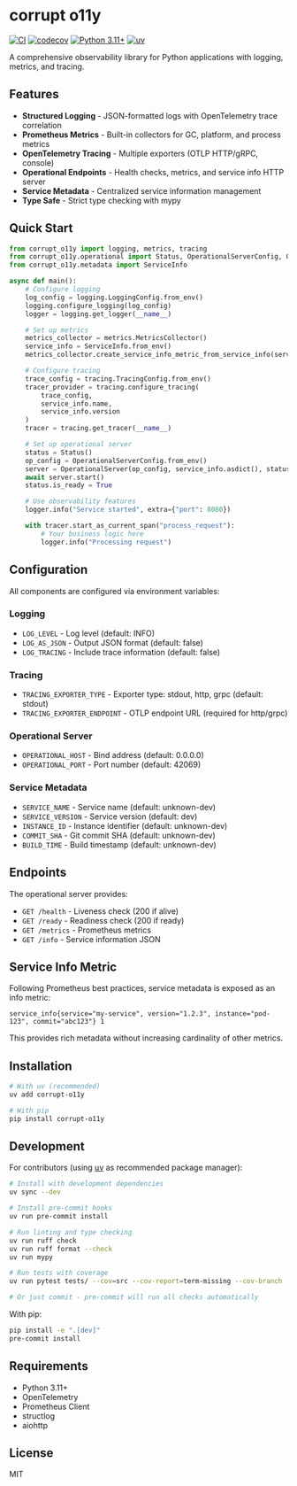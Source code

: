 # corrupt o11y

[![CI](https://github.com/mykyta/corrupt-o11y-py/workflows/Code%20quality%20and%20tests/badge.svg)](https://github.com/mykyta/corrupt-o11y-py/actions/workflows/ci.yml)
[![codecov](https://codecov.io/gh/mykyta/corrupt-o11y-py/branch/main/graph/badge.svg)](https://codecov.io/gh/mykyta/corrupt-o11y-py)
[![Python 3.11+](https://img.shields.io/badge/python-3.11+-blue.svg)](https://www.python.org/downloads/)
[![uv](https://img.shields.io/endpoint?url=https://raw.githubusercontent.com/astral-sh/uv/main/assets/badge/v0.json)](https://github.com/astral-sh/uv)

A comprehensive observability library for Python applications with logging, metrics, and tracing.

## Features

- **Structured Logging** - JSON-formatted logs with OpenTelemetry trace correlation
- **Prometheus Metrics** - Built-in collectors for GC, platform, and process metrics
- **OpenTelemetry Tracing** - Multiple exporters (OTLP HTTP/gRPC, console)
- **Operational Endpoints** - Health checks, metrics, and service info HTTP server
- **Service Metadata** - Centralized service information management
- **Type Safe** - Strict type checking with mypy

## Quick Start

```python
from corrupt_o11y import logging, metrics, tracing
from corrupt_o11y.operational import Status, OperationalServerConfig, OperationalServer
from corrupt_o11y.metadata import ServiceInfo

async def main():
    # Configure logging
    log_config = logging.LoggingConfig.from_env()
    logging.configure_logging(log_config)
    logger = logging.get_logger(__name__)

    # Set up metrics
    metrics_collector = metrics.MetricsCollector()
    service_info = ServiceInfo.from_env()
    metrics_collector.create_service_info_metric_from_service_info(service_info)

    # Configure tracing
    trace_config = tracing.TracingConfig.from_env()
    tracer_provider = tracing.configure_tracing(
        trace_config,
        service_info.name,
        service_info.version
    )
    tracer = tracing.get_tracer(__name__)

    # Set up operational server
    status = Status()
    op_config = OperationalServerConfig.from_env()
    server = OperationalServer(op_config, service_info.asdict(), status, metrics_collector)
    await server.start()
    status.is_ready = True

    # Use observability features
    logger.info("Service started", extra={"port": 8080})

    with tracer.start_as_current_span("process_request"):
        # Your business logic here
        logger.info("Processing request")
```

## Configuration

All components are configured via environment variables:

### Logging
- `LOG_LEVEL` - Log level (default: INFO)
- `LOG_AS_JSON` - Output JSON format (default: false)
- `LOG_TRACING` - Include trace information (default: false)

### Tracing
- `TRACING_EXPORTER_TYPE` - Exporter type: stdout, http, grpc (default: stdout)
- `TRACING_EXPORTER_ENDPOINT` - OTLP endpoint URL (required for http/grpc)

### Operational Server
- `OPERATIONAL_HOST` - Bind address (default: 0.0.0.0)
- `OPERATIONAL_PORT` - Port number (default: 42069)

### Service Metadata
- `SERVICE_NAME` - Service name (default: unknown-dev)
- `SERVICE_VERSION` - Service version (default: dev)
- `INSTANCE_ID` - Instance identifier (default: unknown-dev)
- `COMMIT_SHA` - Git commit SHA (default: unknown-dev)
- `BUILD_TIME` - Build timestamp (default: unknown-dev)

## Endpoints

The operational server provides:

- `GET /health` - Liveness check (200 if alive)
- `GET /ready` - Readiness check (200 if ready)
- `GET /metrics` - Prometheus metrics
- `GET /info` - Service information JSON

## Service Info Metric

Following Prometheus best practices, service metadata is exposed as an info metric:

```prometheus
service_info{service="my-service", version="1.2.3", instance="pod-123", commit="abc123"} 1
```

This provides rich metadata without increasing cardinality of other metrics.

## Installation

```bash
# With uv (recommended)
uv add corrupt-o11y
```

```bash
# With pip
pip install corrupt-o11y
```

## Development

For contributors (using [uv](https://docs.astral.sh/uv/) as recommended package manager):

```bash
# Install with development dependencies
uv sync --dev

# Install pre-commit hooks
uv run pre-commit install

# Run linting and type checking
uv run ruff check
uv run ruff format --check
uv run mypy

# Run tests with coverage
uv run pytest tests/ --cov=src --cov-report=term-missing --cov-branch

# Or just commit - pre-commit will run all checks automatically
```

With pip:
```bash
pip install -e ".[dev]"
pre-commit install
```

## Requirements

- Python 3.11+
- OpenTelemetry
- Prometheus Client
- structlog
- aiohttp

## License

MIT
